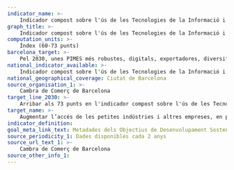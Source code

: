 ```yaml
---
indicator_name: >-
    Indicador compost sobre l'ús de les Tecnologies de la Informació i la Comunicació (TIC) per les pimes de Barcelona
graph_title: >-
    Indicador compost sobre l'ús de les Tecnologies de la Informació i la Comunicació (TIC) per les pimes de Barcelona
computation_units: >-
    Índex (60-73 punts)
barcelona_target: >-
    Pel 2030, unes PIMES més robustes, digitals, exportadores, diversificades, sostenibles i generadores de llocs de treball
national_indicator_available: >-
    Indicador compost sobre l'ús de les Tecnologies de la Informació i la Comunicació (TIC) per les pimes de Barcelona
national_geographical_coverage: Ciutat de Barcelona 
source_organisation_1: >-
    Cambra de Comerç de Barcelona 
target_line_2030: >-
    Arribar als 73 punts en l'indicador compost sobre l'ús de les Tecnologies de la Informació i la Comunicació (TIC) per les pimes de Barcelona
target_name: >-
    Augmentar l’accés de les petites indústries i altres empreses, en particular en els països en desenvolupament, als serveis financers, incloent els crèdits assequibles, i la integració en les cadenes de valor i els mercats
indicator_definition:
goal_meta_link_text: Metadades dels Objectius de Desenvolupament Sostenible de les Nacions Unides (pdf 894kB)
source_periodicity_1: Dades disponibles cada 2 anys
source_url_text_1: >-
    Cambra de Comerç de Barcelona
source_other_info_1: 
---
```

